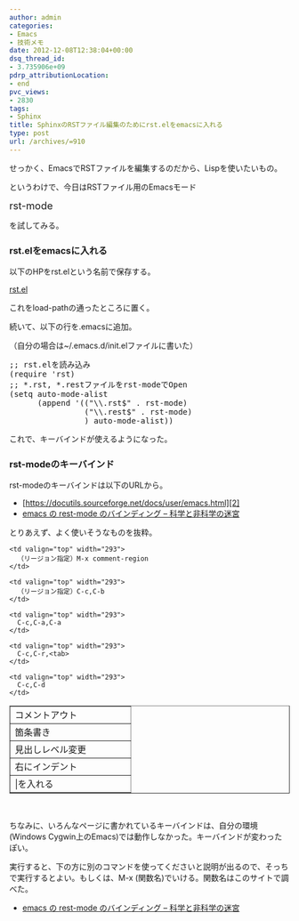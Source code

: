 ```yaml
---
author: admin
categories:
- Emacs
- 技術メモ
date: 2012-12-08T12:38:04+00:00
dsq_thread_id:
- 3.735906e+09
pdrp_attributionLocation:
- end
pvc_views:
- 2830
tags:
- Sphinx
title: SphinxのRSTファイル編集のためにrst.elをemacsに入れる
type: post
url: /archives/=910
---
```


せっかく、EmacsでRSTファイルを編集するのだから、Lispを使いたいもの。
  
というわけで、今日はRSTファイル用のEmacsモード

<span style="font-size: large;">rst-mode</span>

を試してみる。

### rst.elをemacsに入れる

以下のHPをrst.elという名前で保存する。

[rst.el][1]

これをload-pathの通ったところに置く。
  
続いて、以下の行を.emacsに追加。
  
（自分の場合は~/.emacs.d/init.elファイルに書いた）

<div id="scid:812469c5-0cb0-4c63-8c15-c81123a09de7:e0a173de-9ebf-4e60-a8f7-af4fd47017ff" class="wlWriterEditableSmartContent" style="margin: 0px; display: inline; float: none; padding: 0px;">
  <pre name="code" class="c">;; rst.elを読み込み
(require 'rst)
;; *.rst, *.restファイルをrst-modeでOpen
(setq auto-mode-alist
      (append '(("\\.rst$" . rst-mode)
                ("\\.rest$" . rst-mode)
                ) auto-mode-alist))</pre>
</div>

これで、キーバインドが使えるようになった。

### rst-modeのキーバインド

rst-modeのキーバインドは以下のURLから。

  * [https://docutils.sourceforge.net/docs/user/emacs.html][2]
  * [emacs の rest-mode のバインディング &#8211; 科学と非科学の迷宮][3]

とりあえず、よく使いそうなものを抜粋。

<table width="495" border="1" cellspacing="0" cellpadding="2">
  <tr>
    <td valign="top" width="200">
      コメントアウト
    </td>
    
    <td valign="top" width="293">
      （リージョン指定）M-x comment-region
    </td>
  </tr>
  
  <tr>
    <td valign="top" width="200">
      箇条書き
    </td>
    
    <td valign="top" width="293">
      （リージョン指定）C-c,C-b
    </td>
  </tr>
  
  <tr>
    <td valign="top" width="200">
      見出しレベル変更
    </td>
    
    <td valign="top" width="293">
      C-c,C-a,C-a
    </td>
  </tr>
  
  <tr>
    <td valign="top" width="200">
      右にインデント
    </td>
    
    <td valign="top" width="293">
      C-c,C-r,<tab>
    </td>
  </tr>
  
  <tr>
    <td valign="top" width="200">
      |を入れる
    </td>
    
    <td valign="top" width="293">
      C-c,C-d
    </td>
  </tr>
</table>

&nbsp;

ちなみに、いろんなページに書かれているキーバインドは、自分の環境(Windows Cygwin上のEmacs)では動作しなかった。キーバインドが変わったぽい。

実行すると、下の方に別のコマンドを使ってくださいと説明が出るので、そっちで実行するとよい。もしくは、M-x (関数名)でいける。関数名はこのサイトで調べた。

  * [emacs の rest-mode のバインディング &#8211; 科学と非科学の迷宮][3]

<div id="fastlookup_top" style="display: none;">
</div>

 [1]: https://docutils.sourceforge.net/tools/editors/emacs/rst.el
 [2]: https://docutils.sourceforge.net/docs/user/emacs.html "https://docutils.sourceforge.net/docs/user/emacs.html"
 [3]: https://d.hatena.ne.jp/shiumachi/20111221/1324461243